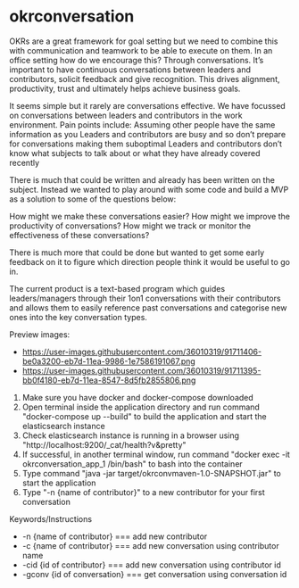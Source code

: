# okrconversation

OKRs are a great framework for goal setting but we need to combine this with communication and teamwork to be able to execute on them.
In an office setting how do we encourage this? Through conversations. It’s important to have continuous conversations between leaders and contributors, solicit feedback and give recognition. This drives alignment, productivity, trust and ultimately helps achieve business goals.

It seems simple but it rarely are conversations effective. We have focussed on conversations between leaders and contributors in the work environment. Pain points include: Assuming other people have the same information as you Leaders and contributors are busy and so don’t prepare for conversations making them suboptimal Leaders and contributors don’t know what subjects to talk about or what they have already covered recently

There is much that could be written and already has been written on the subject. Instead we wanted to play around with some code and build a MVP as a solution to some of the questions below:

How might we make these conversations easier? How might we improve the productivity of conversations? How might we track or monitor the effectiveness of these conversations?

There is much more that could be done but wanted to get some early feedback on it to figure which direction people think it would be useful to go in.

The current product is a text-based program which guides leaders/managers through their 1on1 conversations with their contributors and allows them to easily reference past conversations and categorise new ones into the key conversation types.

Preview images:
* https://user-images.githubusercontent.com/36010319/91711406-be0a3200-eb7d-11ea-9986-1e7586191067.png
* https://user-images.githubusercontent.com/36010319/91711395-bb0f4180-eb7d-11ea-8547-8d5fb2855806.png

1. Make sure you have docker and docker-compose downloaded
2. Open terminal inside the application directory and run command "docker-compose up --build" to build the application and
    start the elasticsearch instance
3. Check elasticsearch instance is running in a browser using "http://localhost:9200/_cat/health?v&pretty"
4. If successful, in another terminal window, run command "docker exec -it okrconversation_app_1 /bin/bash" to bash into the
    container
5. Type command "java -jar target/okrconvmaven-1.0-SNAPSHOT.jar" to start the application
6. Type "-n {name of contributor}" to a new contributor for your first conversation


Keywords/Instructions
* -n {name of contributor} === add new contributor
* -c {name of contributor} === add new conversation using contributor name
* -cid {id of contributor} === add new conversation using contributor id
* -gconv {id of conversation} === get conversation using conversation id
